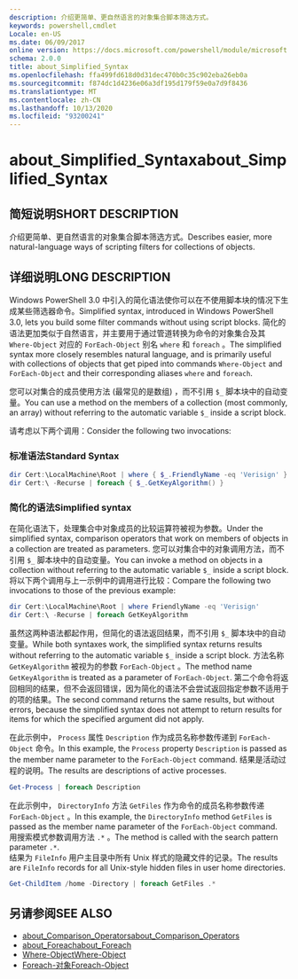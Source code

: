 ```yaml
---
description: 介绍更简单、更自然语言的对象集合脚本筛选方式。
keywords: powershell,cmdlet
Locale: en-US
ms.date: 06/09/2017
online version: https://docs.microsoft.com/powershell/module/microsoft.powershell.core/about/about_simplified_syntax?view=powershell-5.1&WT.mc_id=ps-gethelp
schema: 2.0.0
title: about_Simplified_Syntax
ms.openlocfilehash: ffa499fd618d0d31dec470b0c35c902eba26eb0a
ms.sourcegitcommit: f874dc1d4236e06a3df195d179f59e0a7d9f8436
ms.translationtype: MT
ms.contentlocale: zh-CN
ms.lasthandoff: 10/13/2020
ms.locfileid: "93200241"
---
```

# <a name="about_simplified_syntax"></a><span data-ttu-id="77942-104">about_Simplified_Syntax</span><span class="sxs-lookup"><span data-stu-id="77942-104">about_Simplified_Syntax</span></span>

## <a name="short-description"></a><span data-ttu-id="77942-105">简短说明</span><span class="sxs-lookup"><span data-stu-id="77942-105">SHORT DESCRIPTION</span></span>

<span data-ttu-id="77942-106">介绍更简单、更自然语言的对象集合脚本筛选方式。</span><span class="sxs-lookup"><span data-stu-id="77942-106">Describes easier, more natural-language ways of scripting filters for collections of objects.</span></span>

## <a name="long-description"></a><span data-ttu-id="77942-107">详细说明</span><span class="sxs-lookup"><span data-stu-id="77942-107">LONG DESCRIPTION</span></span>

<span data-ttu-id="77942-108">Windows PowerShell 3.0 中引入的简化语法使你可以在不使用脚本块的情况下生成某些筛选器命令。</span><span class="sxs-lookup"><span data-stu-id="77942-108">Simplified syntax, introduced in Windows PowerShell 3.0, lets you build some filter commands without using script blocks.</span></span> <span data-ttu-id="77942-109">简化的语法更加类似于自然语言，并主要用于通过管道转换为命令的对象集合及其 `Where-Object` 对应的 `ForEach-Object` 别名 `where` 和 `foreach` 。</span><span class="sxs-lookup"><span data-stu-id="77942-109">The simplified syntax more closely resembles natural language, and is primarily useful with collections of objects that get piped into commands `Where-Object` and `ForEach-Object` and their corresponding aliases `where` and `foreach`.</span></span>

<span data-ttu-id="77942-110">您可以对集合的成员使用方法 (最常见的是数组) ，而不引用 `$_` 脚本块中的自动变量。</span><span class="sxs-lookup"><span data-stu-id="77942-110">You can use a method on the members of a collection (most commonly, an array) without referring to the automatic variable `$_` inside a script block.</span></span>

<span data-ttu-id="77942-111">请考虑以下两个调用：</span><span class="sxs-lookup"><span data-stu-id="77942-111">Consider the following two invocations:</span></span>

### <a name="standard-syntax"></a><span data-ttu-id="77942-112">标准语法</span><span class="sxs-lookup"><span data-stu-id="77942-112">Standard Syntax</span></span>

```powershell
dir Cert:\LocalMachine\Root | where { $_.FriendlyName -eq 'Verisign' }
dir Cert:\ -Recurse | foreach { $_.GetKeyAlgorithm() }
```

### <a name="simplified-syntax"></a><span data-ttu-id="77942-113">简化的语法</span><span class="sxs-lookup"><span data-stu-id="77942-113">Simplified syntax</span></span>

<span data-ttu-id="77942-114">在简化语法下，处理集合中对象成员的比较运算符被视为参数。</span><span class="sxs-lookup"><span data-stu-id="77942-114">Under the simplified syntax, comparison operators that work on members of objects in a collection are treated as parameters.</span></span> <span data-ttu-id="77942-115">您可以对集合中的对象调用方法，而不引用 `$_` 脚本块中的自动变量。</span><span class="sxs-lookup"><span data-stu-id="77942-115">You can invoke a method on objects in a collection without referring to the automatic variable `$_` inside a script block.</span></span>
<span data-ttu-id="77942-116">将以下两个调用与上一示例中的调用进行比较：</span><span class="sxs-lookup"><span data-stu-id="77942-116">Compare the following two invocations to those of the previous example:</span></span>

```powershell
dir Cert:\LocalMachine\Root | where FriendlyName -eq 'Verisign'
dir Cert:\ -Recurse | foreach GetKeyAlgorithm
```

<span data-ttu-id="77942-117">虽然这两种语法都起作用，但简化的语法返回结果，而不引用 `$_` 脚本块中的自动变量。</span><span class="sxs-lookup"><span data-stu-id="77942-117">While both syntaxes work, the simplified syntax returns results without referring to the automatic variable `$_` inside a script block.</span></span>
<span data-ttu-id="77942-118">方法名称 `GetKeyAlgorithm` 被视为的参数 `ForEach-Object` 。</span><span class="sxs-lookup"><span data-stu-id="77942-118">The method name `GetKeyAlgorithm` is treated as a parameter of `ForEach-Object`.</span></span>
<span data-ttu-id="77942-119">第二个命令将返回相同的结果，但不会返回错误，因为简化的语法不会尝试返回指定参数不适用于的项的结果。</span><span class="sxs-lookup"><span data-stu-id="77942-119">The second command returns the same results, but without errors, because the simplified syntax does not attempt to return results for items for which the specified argument did not apply.</span></span>

<span data-ttu-id="77942-120">在此示例中， `Process` 属性 `Description` 作为成员名称参数传递到 `ForEach-Object` 命令。</span><span class="sxs-lookup"><span data-stu-id="77942-120">In this example, the `Process` property `Description` is passed as the member name parameter to the `ForEach-Object` command.</span></span> <span data-ttu-id="77942-121">结果是活动过程的说明。</span><span class="sxs-lookup"><span data-stu-id="77942-121">The results are descriptions of active processes.</span></span>

```powershell
Get-Process | foreach Description
```

<span data-ttu-id="77942-122">在此示例中， `DirectoryInfo` 方法 `GetFiles` 作为命令的成员名称参数传递 `ForEach-Object` 。</span><span class="sxs-lookup"><span data-stu-id="77942-122">In this example, the `DirectoryInfo` method `GetFiles` is passed as the member name parameter of the `ForEach-Object` command.</span></span>  
<span data-ttu-id="77942-123">用搜索模式参数调用方法 `.*` 。</span><span class="sxs-lookup"><span data-stu-id="77942-123">The method is called with the search pattern parameter `.*`.</span></span>  
<span data-ttu-id="77942-124">结果为 `FileInfo` 用户主目录中所有 Unix 样式的隐藏文件的记录。</span><span class="sxs-lookup"><span data-stu-id="77942-124">The results are `FileInfo` records for all Unix-style hidden files in user home directories.</span></span> 

```powershell
Get-ChildItem /home -Directory | foreach GetFiles .*
```

## <a name="see-also"></a><span data-ttu-id="77942-125">另请参阅</span><span class="sxs-lookup"><span data-stu-id="77942-125">SEE ALSO</span></span>

- [<span data-ttu-id="77942-126">about_Comparison_Operators</span><span class="sxs-lookup"><span data-stu-id="77942-126">about_Comparison_Operators</span></span>](about_Comparison_Operators.md)
- [<span data-ttu-id="77942-127">about_Foreach</span><span class="sxs-lookup"><span data-stu-id="77942-127">about_Foreach</span></span>](about_Foreach.md)
- [<span data-ttu-id="77942-128">Where-Object</span><span class="sxs-lookup"><span data-stu-id="77942-128">Where-Object</span></span>](xref:Microsoft.PowerShell.Core.Where-Object)
- [<span data-ttu-id="77942-129">Foreach-对象</span><span class="sxs-lookup"><span data-stu-id="77942-129">Foreach-Object</span></span>](xref:Microsoft.PowerShell.Core.ForEach-Object)
